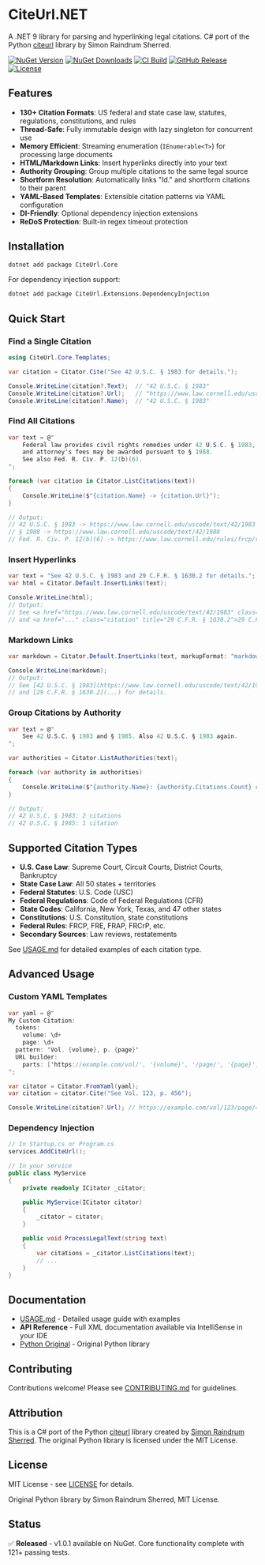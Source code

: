 # CiteUrl.NET

A .NET 9 library for parsing and hyperlinking legal citations. C# port of the Python [citeurl](https://github.com/raindrum/citeurl) library by Simon Raindrum Sherred.

[![NuGet Version](https://img.shields.io/nuget/v/CiteUrl.Core.svg?label=CiteUrl.Core)](https://www.nuget.org/packages/CiteUrl.Core/)
[![NuGet Downloads](https://img.shields.io/nuget/dt/CiteUrl.Core.svg)](https://www.nuget.org/packages/CiteUrl.Core/)
[![CI Build](https://github.com/Bartomy-Labs/citeurl-dotnet/actions/workflows/ci.yml/badge.svg)](https://github.com/Bartomy-Labs/citeurl-dotnet/actions/workflows/ci.yml)
[![GitHub Release](https://img.shields.io/github/v/release/Bartomy-Labs/citeurl-dotnet)](https://github.com/Bartomy-Labs/citeurl-dotnet/releases)
[![License](https://img.shields.io/badge/license-MIT-blue.svg)](LICENSE)

## Features

- **130+ Citation Formats**: US federal and state case law, statutes, regulations, constitutions, and rules
- **Thread-Safe**: Fully immutable design with lazy singleton for concurrent use
- **Memory Efficient**: Streaming enumeration (`IEnumerable<T>`) for processing large documents
- **HTML/Markdown Links**: Insert hyperlinks directly into your text
- **Authority Grouping**: Group multiple citations to the same legal source
- **Shortform Resolution**: Automatically links "Id." and shortform citations to their parent
- **YAML-Based Templates**: Extensible citation patterns via YAML configuration
- **DI-Friendly**: Optional dependency injection extensions
- **ReDoS Protection**: Built-in regex timeout protection

## Installation

```bash
dotnet add package CiteUrl.Core
```

For dependency injection support:
```bash
dotnet add package CiteUrl.Extensions.DependencyInjection
```

## Quick Start

### Find a Single Citation

```csharp
using CiteUrl.Core.Templates;

var citation = Citator.Cite("See 42 U.S.C. § 1983 for details.");

Console.WriteLine(citation?.Text);  // "42 U.S.C. § 1983"
Console.WriteLine(citation?.Url);   // "https://www.law.cornell.edu/uscode/text/42/1983"
Console.WriteLine(citation?.Name);  // "42 U.S.C. § 1983"
```

### Find All Citations

```csharp
var text = @"
    Federal law provides civil rights remedies under 42 U.S.C. § 1983,
    and attorney's fees may be awarded pursuant to § 1988.
    See also Fed. R. Civ. P. 12(b)(6).
";

foreach (var citation in Citator.ListCitations(text))
{
    Console.WriteLine($"{citation.Name} -> {citation.Url}");
}

// Output:
// 42 U.S.C. § 1983 -> https://www.law.cornell.edu/uscode/text/42/1983
// § 1988 -> https://www.law.cornell.edu/uscode/text/42/1988
// Fed. R. Civ. P. 12(b)(6) -> https://www.law.cornell.edu/rules/frcp/rule_12
```

### Insert Hyperlinks

```csharp
var text = "See 42 U.S.C. § 1983 and 29 C.F.R. § 1630.2 for details.";
var html = Citator.Default.InsertLinks(text);

Console.WriteLine(html);
// Output:
// See <a href="https://www.law.cornell.edu/uscode/text/42/1983" class="citation" title="42 U.S.C. § 1983">42 U.S.C. § 1983</a>
// and <a href="..." class="citation" title="29 C.F.R. § 1630.2">29 C.F.R. § 1630.2</a> for details.
```

### Markdown Links

```csharp
var markdown = Citator.Default.InsertLinks(text, markupFormat: "markdown");

Console.WriteLine(markdown);
// Output:
// See [42 U.S.C. § 1983](https://www.law.cornell.edu/uscode/text/42/1983)
// and [29 C.F.R. § 1630.2](...) for details.
```

### Group Citations by Authority

```csharp
var text = @"
    See 42 U.S.C. § 1983 and § 1985. Also 42 U.S.C. § 1983 again.
";

var authorities = Citator.ListAuthorities(text);

foreach (var authority in authorities)
{
    Console.WriteLine($"{authority.Name}: {authority.Citations.Count} citations");
}

// Output:
// 42 U.S.C. § 1983: 2 citations
// 42 U.S.C. § 1985: 1 citation
```

## Supported Citation Types

- **U.S. Case Law**: Supreme Court, Circuit Courts, District Courts, Bankruptcy
- **State Case Law**: All 50 states + territories
- **Federal Statutes**: U.S. Code (USC)
- **Federal Regulations**: Code of Federal Regulations (CFR)
- **State Codes**: California, New York, Texas, and 47 other states
- **Constitutions**: U.S. Constitution, state constitutions
- **Federal Rules**: FRCP, FRE, FRAP, FRCrP, etc.
- **Secondary Sources**: Law reviews, restatements

See [USAGE.md](USAGE.md) for detailed examples of each citation type.

## Advanced Usage

### Custom YAML Templates

```csharp
var yaml = @"
My Custom Citation:
  tokens:
    volume: \d+
    page: \d+
  pattern: 'Vol. {volume}, p. {page}'
  URL builder:
    parts: ['https://example.com/vol/', '{volume}', '/page/', '{page}']
";

var citator = Citator.FromYaml(yaml);
var citation = citator.Cite("See Vol. 123, p. 456");

Console.WriteLine(citation?.Url); // https://example.com/vol/123/page/456
```

### Dependency Injection

```csharp
// In Startup.cs or Program.cs
services.AddCiteUrl();

// In your service
public class MyService
{
    private readonly ICitator _citator;

    public MyService(ICitator citator)
    {
        _citator = citator;
    }

    public void ProcessLegalText(string text)
    {
        var citations = _citator.ListCitations(text);
        // ...
    }
}
```

## Documentation

- [USAGE.md](USAGE.md) - Detailed usage guide with examples
- **API Reference** - Full XML documentation available via IntelliSense in your IDE
- [Python Original](https://github.com/raindrum/citeurl) - Original Python library

## Contributing

Contributions welcome! Please see [CONTRIBUTING.md](CONTRIBUTING.md) for guidelines.

## Attribution

This is a C# port of the Python [citeurl](https://github.com/raindrum/citeurl) library created by [Simon Raindrum Sherred](https://github.com/raindrum). The original Python library is licensed under the MIT License.

## License

MIT License - see [LICENSE](LICENSE) for details.

Original Python library by Simon Raindrum Sherred, MIT License.

## Status

✅ **Released** - v1.0.1 available on NuGet. Core functionality complete with 121+ passing tests.
